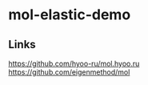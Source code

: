 # mol-elastic-demo

## Links

https://github.com/hyoo-ru/mol.hyoo.ru
https://github.com/eigenmethod/mol
